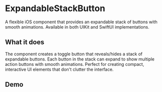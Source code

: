 # ExpandableStackButton

A flexible iOS component that provides an expandable stack of buttons with smooth animations. Available in both UIKit and SwiftUI implementations.

## What it does

The component creates a toggle button that reveals/hides a stack of expandable buttons. Each button in the stack can expand to show multiple action buttons with smooth animations. Perfect for creating compact, interactive UI elements that don't clutter the interface.

## Demo
